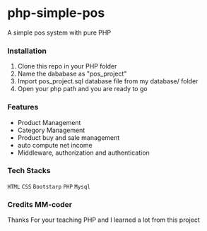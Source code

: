 # php-simple-pos
A simple pos system with pure PHP 

### Installation
1. Clone this repo in your PHP folder
2. Name the dababase as "pos_project" 
3. Import pos_project.sql database file from my database/ folder
4. Open your php path and you are ready to go

### Features
* Product Management
* Category Management
* Product buy and sale management 
* auto compute net income
* Middleware, authorization and authentication

### Tech Stacks
`HTML` `CSS` `Bootstarp` `PHP` `Mysql`

### Credits MM-coder
Thanks For your teaching PHP and I learned a lot from this project 
